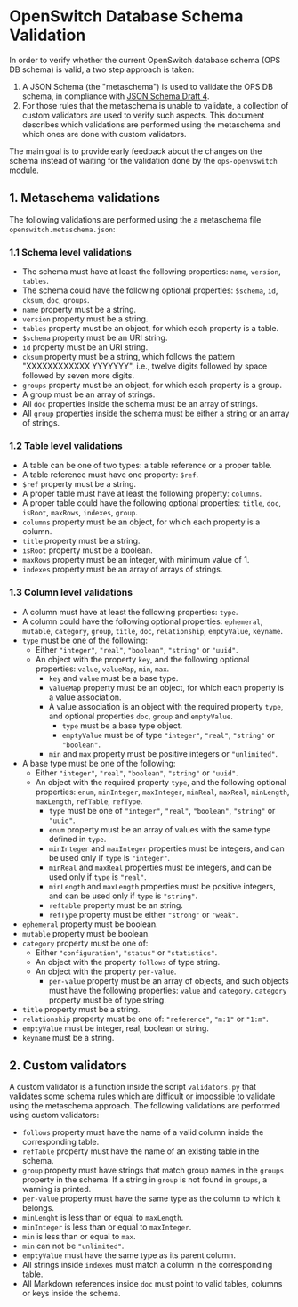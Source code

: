 # OpenSwitch Database Schema Validation

In order to verify whether the current OpenSwitch database schema (OPS DB schema)
is valid, a two step approach is taken:

1. A JSON Schema (the "metaschema") is used to validate the OPS DB schema, in
compliance with [JSON Schema Draft 4](http://json-schema.org/).
2. For those rules that the metaschema is unable to validate, a collection of
custom validators are used to verify such aspects. This document describes which
validations are performed using the metaschema and which ones are done with
custom validators.

The main goal is to provide early feedback about the changes on the schema instead
of waiting for the validation done by the `ops-openvswitch` module.


## 1. Metaschema validations

The following validations are performed using the a metaschema file
`openswitch.metaschema.json`:


### 1.1 Schema level validations

* The schema must have at least the following properties: `name`, `version`,
  `tables`.
* The schema could have the following optional properties: `$schema`, `id`,
  `cksum`, `doc`, `groups`.
* `name` property must be a string.
* `version` property must be a string.
* `tables` property must be an object, for which each property is a table.
* `$schema` property must be an URI string.
* `id` property must be an URI string.
* `cksum` property must be a string, which follows the pattern
  "XXXXXXXXXXXX YYYYYYY", i.e., twelve digits followed by space followed by
  seven more digits.
* `groups` property must be an object, for which each property is a group.
* A group must be an array of strings.
* All `doc` properties inside the schema must be an array of strings.
* All `group` properties inside the schema must be either a string or an array
  of strings.


### 1.2 Table level validations

* A table can be one of two types: a table reference or a proper table.
* A table reference must have one property: `$ref`.
* `$ref` property must be a string.
* A proper table must have at least the following property: `columns`.
* A proper table could have the following optional properties: `title`, `doc`,
  `isRoot`, `maxRows`, `indexes`, `group`.
* `columns` property must be an object, for which each property is a column.
* `title` property must be a string.
* `isRoot` property must be a boolean.
* `maxRows` property must be an integer, with minimum value of 1.
* `indexes` property must be an array of arrays of strings.


### 1.3 Column level validations

* A column must have at least the following properties: `type`.
* A column could have the following optional properties: `ephemeral`,
  `mutable`, `category`, `group`, `title`, `doc`, `relationship`, `emptyValue`,
  `keyname`.
* `type` must be one of the following:
  * Either `"integer"`, `"real"`, `"boolean"`, `"string"` or `"uuid"`.
  * An object with the property `key`, and the following optional properties:
    `value`, `valueMap`, `min`, `max`.
    * `key` and `value` must be a base type.
    * `valueMap` property must be an object, for which each property is a value
      association.
    * A value association is an object with the required property `type`, and
      optional properties `doc`, `group` and `emptyValue`.
      * `type` must be a base type object.
      * `emptyValue` must be of type `"integer"`, `"real"`, `"string"` or
        `"boolean"`.
    * `min` and `max` property must be positive integers or `"unlimited"`.
* A base type must be one of the following:
  * Either `"integer"`, `"real"`, `"boolean"`, `"string"` or `"uuid"`.
  * An object with the required property `type`, and the following optional
    properties: `enum`, `minInteger`, `maxInteger`, `minReal`, `maxReal`,
    `minLength`, `maxLength`, `refTable`, `refType`.
    * `type` must be one of `"integer"`, `"real"`, `"boolean"`,
      `"string"` or `"uuid"`.
    * `enum` property must be an array of values with the same type
      defined in `type`.
    * `minInteger` and `maxInteger` properties must be integers, and can
      be used only if `type` is `"integer"`.
    * `minReal` and `maxReal` properties must be integers, and can be
      used only if `type` is `"real"`.
    * `minLength` and `maxLength` properties must be positive integers,
      and can be used only if `type` is `"string"`.
    * `reftable` property must be an string.
    * `refType` property must be either `"strong"` or `"weak"`.
* `ephemeral` property must be boolean.
* `mutable` property must be boolean.
* `category` property must be one of:
  * Either `"configuration"`, `"status"` or `"statistics"`.
  * An object with the property `follows` of type string.
  * An object with the property `per-value`.
    * `per-value` property must be an array of objects, and such objects must
      have the following properties: `value` and `category`. `category`
      property must be of type string.
* `title` property must be a string.
* `relationship` property must be one of: `"reference"`, `"m:1"` or `"1:m"`.
* `emptyValue` must be integer, real, boolean or string.
* `keyname` must be a string.


## 2. Custom validators

A custom validator is a function inside the script `validators.py` that validates
some schema rules which are difficult or impossible to validate using the
metaschema approach. The following validations are performed using custom
validators:

* `follows` property must have the name of a valid column inside the
  corresponding table.
* `refTable` property must have the name of an existing table in the schema.
* `group` property must have strings that match group names in the `groups`
  property in the schema. If a string in `group` is not found in `groups`, a
  warning is printed.
* `per-value` property must have the same type as the column to which it
  belongs.
* `minLenght` is less than or equal to `maxLength`.
* `minInteger` is less than or equal to `maxInteger`.
* `min` is less than or equal to `max`.
* `min` can not be `"unlimited"`.
* `emptyValue` must have the same type as its parent column.
* All strings inside `indexes` must match a column in the corresponding table.
* All Markdown references inside `doc` must point to valid tables, columns or
  keys inside the schema.
